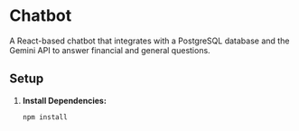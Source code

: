 # Chatbot

A React-based chatbot that integrates with a PostgreSQL database and the Gemini API to answer financial and general questions.

## Setup

1. **Install Dependencies:**
   ```bash
   npm install